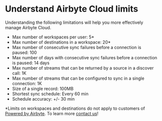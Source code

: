 # Understand Airbyte Cloud limits

Understanding the following limitations will help you more effectively manage Airbyte Cloud.

* Max number of workspaces per user: 5*
* Max number of destinations in a workspace: 20*
* Max number of consecutive sync failures before a connection is paused: 100
* Max number of days with consecutive sync failures before a connection is paused: 14 days
* Max number of streams that can be returned by a source in a discover call: 1K
* Max number of streams that can be configured to sync in a single connection: 1K
* Size of a single record: 100MB
* Shortest sync schedule: Every 60 min
* Schedule accuracy: +/- 30 min

*Limits on workspaces and destinations do not apply to customers of [Powered by Airbyte](https://airbyte.com/embed-airbyte-connectors-with-api). To learn more [contact us](https://airbyte.com/talk-to-sales)!
